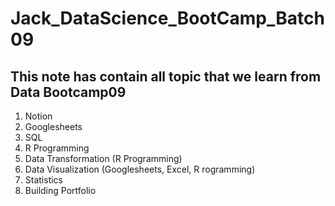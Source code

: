 # Jack_DataScience_BootCamp_Batch09

## This note has contain all topic that we learn from Data Bootcamp09
1. Notion
2. Googlesheets
3. SQL
4. R Programming
5. Data Transformation (R Programming)
6. Data Visualization (Googlesheets, Excel, R rogramming)
7. Statistics
8. Building Portfolio

